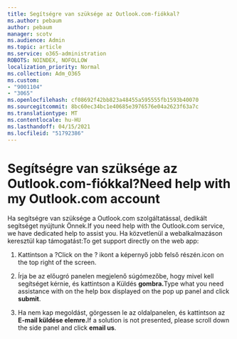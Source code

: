 ```yaml
---
title: Segítségre van szüksége az Outlook.com-fiókkal?
ms.author: pebaum
author: pebaum
manager: scotv
ms.audience: Admin
ms.topic: article
ms.service: o365-administration
ROBOTS: NOINDEX, NOFOLLOW
localization_priority: Normal
ms.collection: Adm_O365
ms.custom:
- "9001104"
- "3065"
ms.openlocfilehash: cf08692f42bb823a48455a595555fb1593b40070
ms.sourcegitcommit: 8bc60ec34bc1e40685e3976576e04a2623f63a7c
ms.translationtype: MT
ms.contentlocale: hu-HU
ms.lasthandoff: 04/15/2021
ms.locfileid: "51792386"
---
```

# <a name="need-help-with-my-outlookcom-account"></a><span data-ttu-id="77250-102">Segítségre van szüksége az Outlook.com-fiókkal?</span><span class="sxs-lookup"><span data-stu-id="77250-102">Need help with my Outlook.com account</span></span>

<span data-ttu-id="77250-103">Ha segítségre van szüksége a Outlook.com szolgáltatással, dedikált segítséget nyújtunk Önnek.</span><span class="sxs-lookup"><span data-stu-id="77250-103">If you need help with the Outlook.com service, we have dedicated help to assist you.</span></span> <span data-ttu-id="77250-104">Ha közvetlenül a webalkalmazáson keresztül kap támogatást:</span><span class="sxs-lookup"><span data-stu-id="77250-104">To get support directly on the web app:</span></span> 

1. <span data-ttu-id="77250-105">Kattintson a ?</span><span class="sxs-lookup"><span data-stu-id="77250-105">Click on the ?</span></span> <span data-ttu-id="77250-106">ikont a képernyő jobb felső részén.</span><span class="sxs-lookup"><span data-stu-id="77250-106">icon on the top right of the screen.</span></span> 

2. <span data-ttu-id="77250-107">Írja be az előugró panelen megjelenő súgómezőbe, hogy mivel kell segítséget kérnie, és kattintson a Küldés **gombra.**</span><span class="sxs-lookup"><span data-stu-id="77250-107">Type what you need assistance with on the help box displayed on the pop up panel and click **submit**.</span></span> 

3. <span data-ttu-id="77250-108">Ha nem kap megoldást, görgessen le az oldalpanelen, és kattintson az **E-mail küldése elemre.**</span><span class="sxs-lookup"><span data-stu-id="77250-108">If a solution is not presented, please scroll down the side panel and click **email us**.</span></span>
